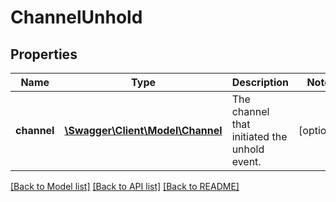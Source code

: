 # ChannelUnhold

## Properties
Name | Type | Description | Notes
------------ | ------------- | ------------- | -------------
**channel** | [**\Swagger\Client\Model\Channel**](Channel.md) | The channel that initiated the unhold event. | [optional] 

[[Back to Model list]](../README.md#documentation-for-models) [[Back to API list]](../README.md#documentation-for-api-endpoints) [[Back to README]](../README.md)


